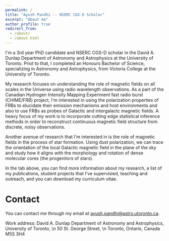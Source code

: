 ```yaml
---
permalink: /
title: "Ayush Pandhi -- NSERC CGS-D Scholar"
excerpt: "About me"
author_profile: true
redirect_from: 
  - /about/
  - /about.html
---
```

I'm a 3rd year PhD candidate and NSERC CGS-D scholar in the David A. Dunlap Department of Astronomy and Astrophysics at the University of Toronto. Priot to that, I completed an Honours Bachelor of Science, specializing in Astronomy and Astrophysics, from Victoria College at the University of Toronto.

My research focuses on understanding the role of magnetic fields on all scales in the Universe using radio wavelength observations. As a part of the Canadian Hydrogen Intensity Mapping Experiment fast radio burst (CHIME/FRB) project, I'm interested in using the polarization properties of FRBs to elucidate their emission mechanisms and host environments and also to use FRBs as probes of Galactic and intergalactc magnetic fields. A heavy focus of my work is to incorporate cutting edge statistical inference methods in order to reconstruct continuous magnetic field structure from discrete, noisy observations.

Another avenue of research that I'm interested in is the role of magnetic fields in the process of star formation. Using dust polarization, we can trace the orientation of the local Galactic magnetic field in the plane of the sky and study how it aligns with the morphology and rotation of dense molecular cores (the progenitors of stars). 

In the tab above, you can find more information about my research, a list of my publications, student projects that I've supervisied, teaching and outreach, and you can download my curriculum vitae.

Contact
======
You can contact me through my email at ayush.pandhi@astro.utoronto.ca. 

Work address:
David A. Dunlap Department of Astronomy and Astrophysics,<br>University of Toronto, \n
50 St. George Street, \n
Toronto, Ontario, Canada M5S 3H4
